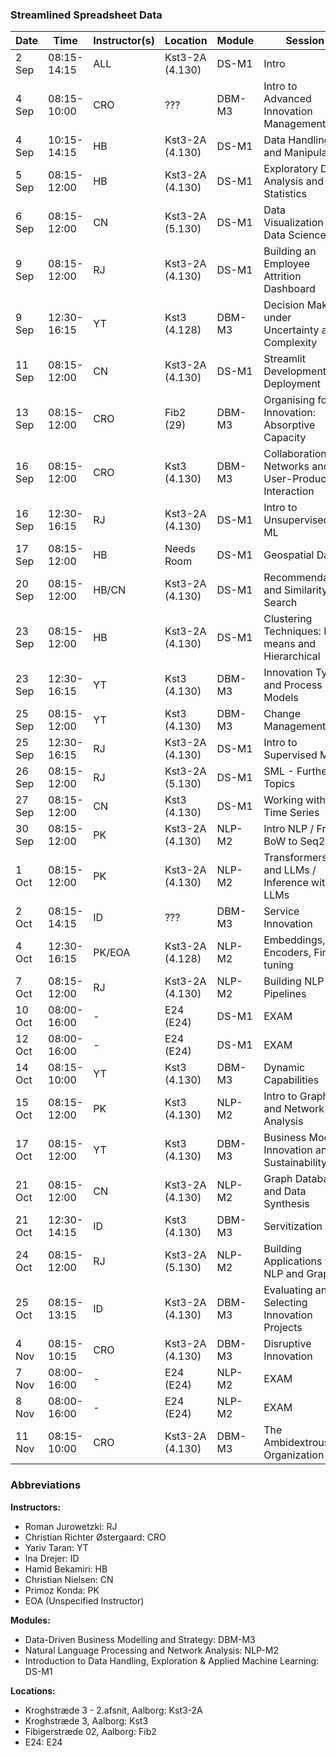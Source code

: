 ### Streamlined Spreadsheet Data

| Date   | Time          | Instructor(s) | Location        | Module  | Session                                             |
|--------|---------------|---------------|-----------------|---------|-----------------------------------------------------|
| 2 Sep  | 08:15-14:15   | ALL           | Kst3-2A (4.130) | DS-M1   | Intro                                               |
| 4 Sep  | 08:15-10:00   | CRO           | ???             | DBM-M3  | Intro to Advanced Innovation Management             |
| 4 Sep  | 10:15-14:15   | HB            | Kst3-2A (4.130) | DS-M1   | Data Handling and Manipulation                      |
| 5 Sep  | 08:15-12:00   | HB            | Kst3-2A (4.130) | DS-M1   | Exploratory Data Analysis and Statistics            |
| 6 Sep  | 08:15-12:00   | CN            | Kst3-2A (5.130) | DS-M1   | Data Visualization in Data Science                  |
| 9 Sep  | 08:15-12:00   | RJ            | Kst3-2A (4.130) | DS-M1   | Building an Employee Attrition Dashboard            |
| 9 Sep  | 12:30-16:15   | YT            | Kst3 (4.128)    | DBM-M3  | Decision Making under Uncertainty and Complexity    |
| 11 Sep | 08:15-12:00   | CN            | Kst3-2A (4.130) | DS-M1   | Streamlit Development & Deployment                  |
| 13 Sep | 08:15-12:00   | CRO           | Fib2 (29)       | DBM-M3  | Organising for Innovation: Absorptive Capacity      |
| 16 Sep | 08:15-12:00   | CRO           | Kst3 (4.130)    | DBM-M3  | Collaboration Networks and User-Producer Interaction|
| 16 Sep | 12:30-16:15   | RJ            | Kst3-2A (4.130) | DS-M1   | Intro to Unsupervised ML                            |
| 17 Sep | 08:15-12:00   | HB            | Needs Room      | DS-M1   | Geospatial Data                                     | EXTRA
| 20 Sep | 08:15-12:00   | HB/CN         | Kst3-2A (4.130) | DS-M1   | Recommendation and Similarity Search                |
| 23 Sep | 08:15-12:00   | HB            | Kst3-2A (4.130) | DS-M1   | Clustering Techniques: K-means and Hierarchical     |
| 23 Sep | 12:30-16:15   | YT            | Kst3 (4.130)    | DBM-M3  | Innovation Types and Process Models                 |
| 25 Sep | 08:15-12:00   | YT            | Kst3 (4.130)    | DBM-M3  | Change Management                                   |
| 25 Sep | 12:30-16:15   | RJ            | Kst3-2A (4.130) | DS-M1   | Intro to Supervised ML                              |
| 26 Sep | 08:15-12:00   | RJ            | Kst3-2A (5.130) | DS-M1   | SML - Further Topics                                |
| 27 Sep | 08:15-12:00   | CN            | Kst3 (4.130)    | DS-M1   | Working with Time Series                            |
| 30 Sep | 08:15-12:00   | PK            | Kst3-2A (4.130) | NLP-M2  | Intro NLP / From BoW to Seq2Seq                     |
| 1 Oct  | 08:15-12:00   | PK            | Kst3-2A (4.130) | NLP-M2  | Transformers and LLMs / Inference with LLMs         |
| 2 Oct  | 08:15-14:15   | ID            | ???             | DBM-M3  | Service Innovation                                  |
| 4 Oct  | 12:30-16:15   | PK/EOA        | Kst3-2A (4.128) | NLP-M2  | Embeddings, Encoders, Fine-tuning                   |
| 7 Oct  | 08:15-12:00   | RJ            | Kst3-2A (4.130) | NLP-M2  | Building NLP Pipelines                              |
| 10 Oct | 08:00-16:00   | -             | E24 (E24)       | DS-M1   | EXAM                                                |
| 12 Oct | 08:00-16:00   | -             | E24 (E24)       | DS-M1   | EXAM                                                |
| 14 Oct | 08:15-10:00   | YT            | Kst3 (4.130)    | DBM-M3  | Dynamic Capabilities                                |
| 15 Oct | 08:15-12:00   | PK            | Kst3 (4.130)    | NLP-M2  | Intro to Graphs and Network Analysis                |
| 17 Oct | 08:15-12:00   | YT            | Kst3 (4.130)    | DBM-M3  | Business Model Innovation and Sustainability        |
| 21 Oct | 08:15-12:00   | CN            | Kst3-2A (4.130) | NLP-M2  | Graph Databases and Data Synthesis                  |
| 21 Oct | 12:30-14:15   | ID            | Kst3 (4.130)    | DBM-M3  | Servitization                                       |
| 24 Oct | 08:15-12:00   | RJ            | Kst3-2A (5.130) | NLP-M2  | Building Applications with NLP and Graph            |
| 25 Oct | 08:15-13:15   | ID            | Kst3-2A (4.130) | DBM-M3  | Evaluating and Selecting Innovation Projects        |
| 4 Nov  | 08:15-10:15   | CRO           | Kst3-2A (4.130) | DBM-M3  | Disruptive Innovation                               |
| 7 Nov  | 08:00-16:00   | -             | E24 (E24)       | NLP-M2  | EXAM                                                |
| 8 Nov  | 08:00-16:00   | -             | E24 (E24)       | NLP-M2  | EXAM                                                |
| 11 Nov | 08:15-10:00   | CRO           | Kst3-2A (4.130) | DBM-M3  | The Ambidextrous Organization                       |

### Abbreviations
**Instructors:**
- Roman Jurowetzki: RJ
- Christian Richter Østergaard: CRO
- Yariv Taran: YT
- Ina Drejer: ID
- Hamid Bekamiri: HB
- Christian Nielsen: CN
- Primoz Konda: PK
- EOA (Unspecified Instructor)

**Modules:**
- Data-Driven Business Modelling and Strategy: DBM-M3
- Natural Language Processing and Network Analysis: NLP-M2
- Introduction to Data Handling, Exploration & Applied Machine Learning: DS-M1

**Locations:**
- Kroghstræde 3 - 2.afsnit, Aalborg: Kst3-2A
- Kroghstræde 3, Aalborg: Kst3
- Fibigerstræde 02, Aalborg: Fib2
- E24: E24